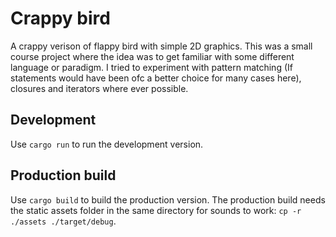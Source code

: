 # Crappy bird

A crappy verison of flappy bird with simple 2D graphics. This was a small course project where the idea was to get familiar with some different language or paradigm. I tried to experiment with pattern matching (If statements would have been ofc a better choice for many cases here), closures and iterators where ever possible.

## Development

Use `cargo run` to run the development version.

## Production build

Use `cargo build` to build the production version. The production build needs the static assets folder in the same directory for sounds to work: `cp -r ./assets ./target/debug`.
